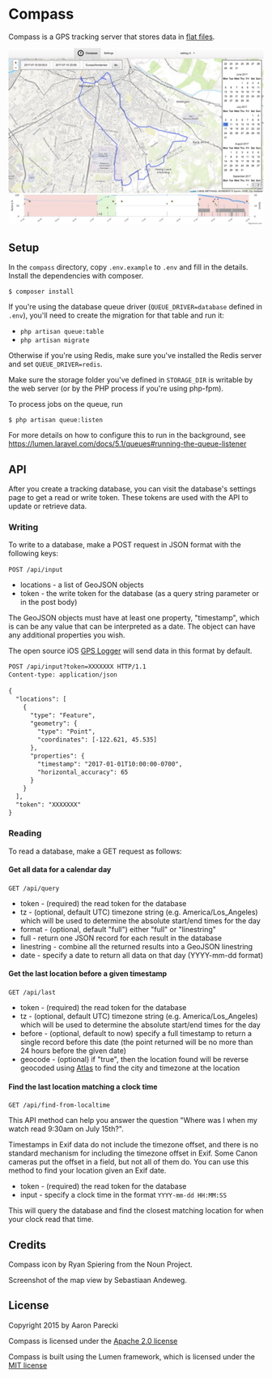 # Compass

Compass is a GPS tracking server that stores data in [flat files](https://github.com/aaronpk/QuartzDB).

![mapview](screenshot-mapview.jpg)

## Setup

In the `compass` directory, copy `.env.example` to `.env` and fill in the details. Install the dependencies with composer.

```
$ composer install
```

If you're using the database queue driver (`QUEUE_DRIVER=database` defined in `.env`), you'll need to create the migration for that table and run it:

* `php artisan queue:table`
* `php artisan migrate`

Otherwise if you're using Redis, make sure you've installed the Redis server and set `QUEUE_DRIVER=redis`.

Make sure the storage folder you've defined in `STORAGE_DIR` is writable by the web server (or by the PHP process if you're using php-fpm).

To process jobs on the queue, run

```
$ php artisan queue:listen
```

For more details on how to configure this to run in the background, see https://lumen.laravel.com/docs/5.1/queues#running-the-queue-listener

## API

After you create a tracking database, you can visit the database's settings page to get a read or write token. These tokens are used with the API to update or retrieve data.

### Writing

To write to a database, make a POST request in JSON format with the following keys:

`POST /api/input`

* locations - a list of GeoJSON objects
* token - the write token for the database (as a query string parameter or in the post body)

The GeoJSON objects must have at least one property, "timestamp", which is can be any value that can be interpreted as a date. The object can have any additional properties you wish.

The open source iOS [GPS Logger](https://github.com/aaronpk/GPS-Logger-iOS) will send data in this format by default.

```
POST /api/input?token=XXXXXXX HTTP/1.1
Content-type: application/json

{
  "locations": [
    {
      "type": "Feature",
      "geometry": {
        "type": "Point",
        "coordinates": [-122.621, 45.535]
      },
      "properties": {
        "timestamp": "2017-01-01T10:00:00-0700",
        "horizontal_accuracy": 65
      }
    }
  ],
  "token": "XXXXXXX"
}
```


### Reading

To read a database, make a GET request as follows:

#### Get all data for a calendar day

`GET /api/query`

* token - (required) the read token for the database
* tz - (optional, default UTC) timezone string (e.g. America/Los_Angeles) which will be used to determine the absolute start/end times for the day
* format - (optional, default "full") either "full" or "linestring"
 * full - return one JSON record for each result in the database
 * linestring - combine all the returned results into a GeoJSON linestring
* date - specify a date to return all data on that day (YYYY-mm-dd format)

#### Get the last location before a given timestamp

`GET /api/last`

* token - (required) the read token for the database
* tz - (optional, default UTC) timezone string (e.g. America/Los_Angeles) which will be used to determine the absolute start/end times for the day
* before - (optional, default to now) specify a full timestamp to return a single record before this date (the point returned will be no more than 24 hours before the given date)
* geocode - (optional) if "true", then the location found will be reverse geocoded using [Atlas](https://atlas.p3k.io) to find the city and timezone at the location

#### Find the last location matching a clock time

`GET /api/find-from-localtime`

This API method can help you answer the question "Where was I when my watch read 9:30am on July 15th?".

Timestamps in Exif data do not include the timezone offset, and there is no standard mechanism for including the timezone offset in Exif. Some Canon cameras put the offset in a field, but not all of them do. You can use this method to find your location given an Exif date.

* token - (required) the read token for the database
* input - specify a clock time in the format `YYYY-mm-dd HH:MM:SS`

This will query the database and find the closest matching location for when your clock read that time.


## Credits

Compass icon by Ryan Spiering from the Noun Project.

Screenshot of the map view by Sebastiaan Andeweg.

## License

Copyright 2015 by Aaron Parecki

Compass is licensed under the [Apache 2.0 license](http://opensource.org/licenses/Apache-2.0)

Compass is built using the Lumen framework, which is licensed under the [MIT license](http://opensource.org/licenses/MIT)

